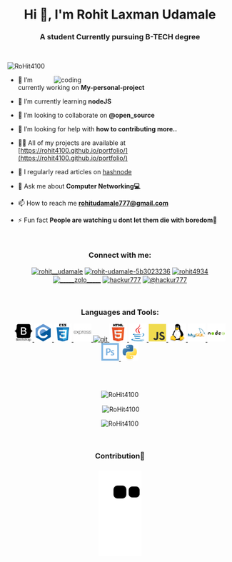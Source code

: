 

<h1 align="center">Hi 👋, I'm Rohit Laxman Udamale</h1>
<h3 align="center">A student Currently pursuing B-TECH degree</h3>
<br/>
<p align="left"> <img src="https://komarev.com/ghpvc/?username=RoHit4100&label=Profile%20views&color=0e75b6&style=flat" alt="RoHit4100" /> </p>
<img align="right" src="https://media1.giphy.com/media/u1WhXLjwgcXpHJBMRM/200.webp?cid=ecf05e4734ejryxa7mv81loiqlop9evgud08i7rmgn9h91rw&rid=200.webp&ct=g" width="400px" alt="coding"  />

- 🔭 I’m currently working on **My-personal-project**

- 🌱 I’m currently learning **nodeJS**

- 👯 I’m looking to collaborate on **@open_source**

- 🤝 I’m looking for help with **how to contributing more..**

- 👨‍💻 All of my projects are available at [https://rohit4100.github.io/portfolio/](https://rohit4100.github.io/portfolio/)

- 📝 I regularly read articles on [hashnode](hashnode)

- 💬 Ask me about **Computer Networking💻**

- 📫 How to reach me **rohitudamale777@gmail.com**

- ⚡ Fun fact **People are watching u dont let them die with boredom👀**
<br/>
<section align="center" >
<h3 align="center">Connect with me:</h3>
<p align="center">
<a href="https://twitter.com/rohit__udamale" target="blank"><img align="center" src="https://raw.githubusercontent.com/rahuldkjain/github-profile-readme-generator/master/src/images/icons/Social/twitter.svg" alt="rohit__udamale" height="30" width="40" /></a>
<a href="https://linkedin.com/in/rohit-udamale-5b3023236" target="blank"><img align="center" src="https://raw.githubusercontent.com/rahuldkjain/github-profile-readme-generator/master/src/images/icons/Social/linked-in-alt.svg" alt="rohit-udamale-5b3023236" height="30" width="40" /></a>
<a href="https://stackoverflow.com/users/rohit4934" target="blank"><img align="center" src="https://raw.githubusercontent.com/rahuldkjain/github-profile-readme-generator/master/src/images/icons/Social/stack-overflow.svg" alt="rohit4934" height="30" width="40" /></a>
<a href="https://instagram.com/_____zolo_____" target="blank"><img align="center" src="https://raw.githubusercontent.com/rahuldkjain/github-profile-readme-generator/master/src/images/icons/Social/instagram.svg" alt="_____zolo_____" height="30" width="40" /></a>
<a href="https://dribbble.com/hackur777" target="blank"><img align="center" src="https://raw.githubusercontent.com/rahuldkjain/github-profile-readme-generator/master/src/images/icons/Social/dribbble.svg" alt="hackur777" height="30" width="40" /></a>
<a href="https://hashnode.com/@hackur777" target="blank"><img align="center" src="https://raw.githubusercontent.com/rahuldkjain/github-profile-readme-generator/master/src/images/icons/Social/hashnode.svg" alt="@hackur777" height="30" width="40" /></a>
</p>
<br/>

<h3 align="center">Languages and Tools:</h3>
<p align="center"> <a href="https://getbootstrap.com" target="_blank" rel="noreferrer"> <img src="https://raw.githubusercontent.com/devicons/devicon/master/icons/bootstrap/bootstrap-plain-wordmark.svg" alt="bootstrap" width="40" height="40"/> </a> <a href="https://www.cprogramming.com/" target="_blank" rel="noreferrer"> <img src="https://raw.githubusercontent.com/devicons/devicon/master/icons/c/c-original.svg" alt="c" width="40" height="40"/> </a> <a href="https://www.w3schools.com/css/" target="_blank" rel="noreferrer"> <img src="https://raw.githubusercontent.com/devicons/devicon/master/icons/css3/css3-original-wordmark.svg" alt="css3" width="40" height="40"/> </a> <a href="https://expressjs.com" target="_blank" rel="noreferrer"> <img src="https://raw.githubusercontent.com/devicons/devicon/master/icons/express/express-original-wordmark.svg" alt="express" width="40" height="40"/> </a> <a href="https://git-scm.com/" target="_blank" rel="noreferrer"> <img src="https://www.vectorlogo.zone/logos/git-scm/git-scm-icon.svg" alt="git" width="40" height="40"/> </a> <a href="https://www.w3.org/html/" target="_blank" rel="noreferrer"> <img src="https://raw.githubusercontent.com/devicons/devicon/master/icons/html5/html5-original-wordmark.svg" alt="html5" width="40" height="40"/> </a> <a href="https://www.java.com" target="_blank" rel="noreferrer"> <img src="https://raw.githubusercontent.com/devicons/devicon/master/icons/java/java-original.svg" alt="java" width="40" height="40"/> </a> <a href="https://developer.mozilla.org/en-US/docs/Web/JavaScript" target="_blank" rel="noreferrer"> <img src="https://raw.githubusercontent.com/devicons/devicon/master/icons/javascript/javascript-original.svg" alt="javascript" width="40" height="40"/> </a> <a href="https://www.linux.org/" target="_blank" rel="noreferrer"> <img src="https://raw.githubusercontent.com/devicons/devicon/master/icons/linux/linux-original.svg" alt="linux" width="40" height="40"/> </a> <a href="https://www.mysql.com/" target="_blank" rel="noreferrer"> <img src="https://raw.githubusercontent.com/devicons/devicon/master/icons/mysql/mysql-original-wordmark.svg" alt="mysql" width="40" height="40"/> </a> <a href="https://nodejs.org" target="_blank" rel="noreferrer"> <img src="https://raw.githubusercontent.com/devicons/devicon/master/icons/nodejs/nodejs-original-wordmark.svg" alt="nodejs" width="40" height="40"/> </a> <a href="https://www.photoshop.com/en" target="_blank" rel="noreferrer"> <img src="https://raw.githubusercontent.com/devicons/devicon/master/icons/photoshop/photoshop-line.svg" alt="photoshop" width="40" height="40"/> </a> <a href="https://www.python.org" target="_blank" rel="noreferrer"> <img src="https://raw.githubusercontent.com/devicons/devicon/master/icons/python/python-original.svg" alt="python" width="40" height="40"/> </a> </p>
<br/>
<br/>
<p align="center"><img align="center" src="https://github-readme-stats.vercel.app/api/top-langs?username=RoHit4100&show_icons=true&locale=en&layout=compact" alt="RoHit4100" /></p>

<p align="center">&nbsp;<img align="center" src="https://github-readme-stats.vercel.app/api?username=RoHit4100&show_icons=true&locale=en" alt="RoHit4100" /></p>

<p align="center"><img align="center" src="https://github-readme-streak-stats.herokuapp.com/?user=RoHit4100&" alt="RoHit4100" /></p>
<br />
<h3>Contribution🚀<h3/>

  
  ![snake animation](https://github.com/RoHit4100/RoHit4100/blob/output/github-contribution-grid-snake.svg)
<section/>
